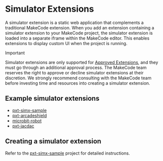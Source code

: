 # Simulator Extensions

A simulator extension is a static web application that complements a traditional MakeCode extension. When you add an extension containing a simulator extension to your MakeCode project, the simulator extension is loaded into a separate iframe within the MakeCode editor. This enables extensions to display custom UI when the project is running.

> [!IMPORTANT]
> Simulator extensions are only supported for [Approved Extensions](./approval.md), and they must go through an additional approval process. The MakeCode team reserves the right to approve or decline simulator extensions at their discretion. We strongly recommend consulting with the MakeCode team before investing time and resources into creating a simulator extension.

## Example simulator extensions

* [pxt-simx-sample](https://github.com/microsoft/pxt-simx-sample)
* [pxt-arcadeshield](https://github.com/microsoft/pxt-arcadeshield)
* [microbit-robot](https://github.com/microsoft/microbit-robot)
* [pxt-jacdac](https://github.com/microsoft/)

## Creating a simulator extension

Refer to the [pxt-simx-sample](https://github.com/microsoft/pxt-simx-sample) project for detailed instructions.

